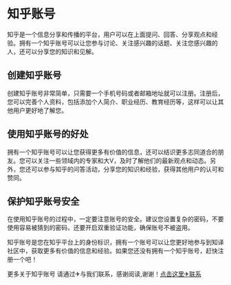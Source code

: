 # 知乎账号

知乎是一个信息分享和传播的平台，用户可以在上面提问、回答、分享观点和经验。拥有一个知乎账号可以让您参与讨论、关注感兴趣的话题、关注您感兴趣的人，还可以分享您的知识和见解。

## 创建知乎账号
创建知乎账号非常简单，只需要一个手机号码或者邮箱地址就可以注册。注册后，您可以完善个人资料，包括添加个人简介、职业经历、教育经历等，这样可以让其他用户更好地了解您。

## 使用知乎账号的好处
拥有一个知乎账号可以让您获得更多有价值的信息，还可以结识更多志同道合的朋友。您可以关注一些领域内的专家和大V，及时了解他们的最新观点和动态。另外，您还可以参与知乎的问答活动，分享您的知识和经验，获得其他用户的认可和赞同。

## 保护知乎账号安全
在使用知乎账号的过程中，一定要注意账号的安全。建议您设置复杂的密码，不要使用容易被猜到的密码，还要开启双重验证功能，确保账号不被盗用。

知乎账号是您在知乎平台上的身份标识，拥有一个账号可以让您更好地参与到知译社区中，获取更多有价值的信息和经验。如果您还没有拥有一个知乎账号，赶快注册一个吧！

更多关于知乎账号 请通过✈与我们联系，感谢阅读,谢谢！[点击这里✈联系](https://t.me/LM66bot)